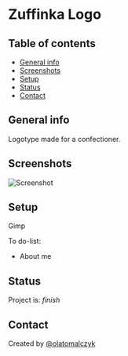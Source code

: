 # Zuffinka Logo

## Table of contents
* [General info](#general-info)
* [Screenshots](#screenshots)
* [Setup](#setup)
* [Status](#status)
* [Contact](#contact)

## General info
Logotype made for a confectioner.

## Screenshots
![Screenshot](\.Zuffinka_with_bg.png)


## Setup
Gimp

To do-list:
* About me
## Status
Project is:  _finish_

## Contact
Created by [@olatomalczyk](https://github.com/olatomalczyk)
